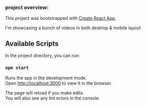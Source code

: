### project overview:
This project was bootstrapped with [Create React App](https://github.com/facebook/create-react-app).

I'm showcasing a bunch of videos in both desktop & mobile layout



## Available Scripts

In the project directory, you can run:

### `npm start`

Runs the app in the development mode.<br />
Open [http://localhost:3000](http://localhost:3000) to view it in the browser.

The page will reload if you make edits.<br />
You will also see any lint errors in the console.



